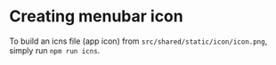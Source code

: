 # Creating menubar icon

To build an icns file (app icon) from `src/shared/static/icon/icon.png`, simply
run `npm run icns`.
